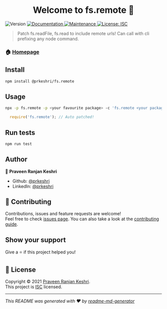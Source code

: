 <h1 align="center">Welcome to fs.remote 👋</h1>
<p>
  <img alt="Version" src="https://img.shields.io/badge/version-1.0.0-blue.svg?cacheSeconds=2592000" />
  <a href="https://github.com/prkeshri/node-fs.remote#readme" target="_blank">
    <img alt="Documentation" src="https://img.shields.io/badge/documentation-yes-brightgreen.svg" />
  </a>
  <a href="https://github.com/prkeshri/node-fs.remote/graphs/commit-activity" target="_blank">
    <img alt="Maintenance" src="https://img.shields.io/badge/Maintained%3F-yes-green.svg" />
  </a>
  <a href="https://github.com/prkeshri/node-fs.remote/blob/master/LICENSE" target="_blank">
    <img alt="License: ISC" src="https://img.shields.io/github/license/prkeshri/fs.remote" />
  </a>
</p>

> Patch fs.readFile, fs.read to include remote urls! Can call with cli prefixing any node command.

### 🏠 [Homepage](https://github.com/prkeshri/node-fs.remote#readme)

## Install

```sh
npm install @prkeshri/fs.remote
```

## Usage

```sh
npx -p fs.remote -p <your favourite package> -c 'fs.remote <your package name and args>'
```

```js
  require('fs.remote'); // Auto patched!
```
## Run tests

```sh
npm run test
```

## Author

👤 **Praveen Ranjan Keshri**

* Github: [@prkeshri](https://github.com/prkeshri)
* LinkedIn: [@prkeshri](https://linkedin.com/in/prkeshri)

## 🤝 Contributing

Contributions, issues and feature requests are welcome!<br />Feel free to check [issues page](https://github.com/prkeshri/node-fs.remote/issues). You can also take a look at the [contributing guide](https://github.com/prkeshri/node-fs.remote/blob/master/CONTRIBUTING.md).

## Show your support

Give a ⭐️ if this project helped you!

## 📝 License

Copyright © 2021 [Praveen Ranjan Keshri](https://github.com/prkeshri).<br />
This project is [ISC](https://github.com/prkeshri/node-fs.remote/blob/master/LICENSE) licensed.

***
_This README was generated with ❤️ by [readme-md-generator](https://github.com/kefranabg/readme-md-generator)_